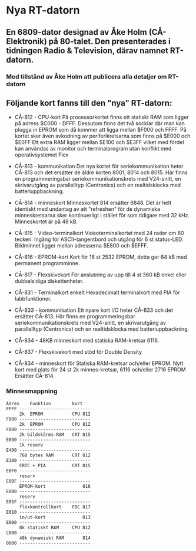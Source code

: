 # Nya RT-datorn
## En 6809-dator designad av Åke Holm (CÅ-Elektronik) på 80-talet. Den presenterades i tidningen Radio & Television, därav namnet RT-datorn.
### Med tillstånd av Åke Holm att publicera alla detaljer om RT-datorn

## Följande kort fanns till den "nya" RT-datorn:

* CÅ-812 - CPU-kort
På processorkortet finns ett statiskt RAM som ligger på adress $C000 - DFFF.
Dessutom finns det två socklar där man kan plugga in EPROM som då kommer att ligga mellan $F000 och FFFF. På kortet sker även avkodning av periferikretsarna som finns på $E000 och $E0FF Ett extra RAM ligger mellan $E100 och $E3FF vilket med fördel kan användas av monitor och terminalprogram utan konflikt med operativsystemet Flex

* CÅ-813 - kommunikation
Det nya kortet för seriekommunikation heter CÅ-813 och det ersätter de äldre korten 8001, 8014 och 8015.
Här finns en programmeringsbar seriekommunikationskrets med V24-snitt, en skrivarutgång av parallelltyp
(Centronics) och en realtidsklocka med batteriuppbackning.

* CÅ-814 - minneskort
Minneskortet 814 ersätter 6848. Det är helt identiskt med undantag av att "refreshen" för de dynamiska minneskretsarna sker kontinuerligt i stället för som tidigare med 32 kHz. Minneskortet är på 48 kB.

* CÅ-815 - Video-terminalkort
Videoterminalkortet med 24 rader om 80 tecken. Ingång för ASCII-tangentbord och utgång för 6 st status-LED. Bildminnet ligger mellan adresserna $E800 och $EFFF.

* CÅ-816 - EPROM-kort
Kort för 16 st 2532 EPROM, detta ger 64 kB med permanent programminne.

* CÅ-817 - Flexskivekort
För anslutning av upp till 4 st 360 kB enkel eller dubbelsidiga diskettenheter.

* CÅ-831 - Terminalkort enkelt
Hexadecimalt terminalkort med PIA för labbfunktioner.

* CÅ-833 - kommunikation
Ett nyare kort I/O heter CÅ-833 och det ersätter CÅ-813.
Här finns en programmeringsbar seriekommunikationskrets med V24-snitt, en skrivarutgång av parallelltyp
(Centronics) och en realtidsklocka med batteriuppbackning.

* CÅ-834 - 48KB minneskort med statiska RAM-kretsar 6116.

* CÅ-837 - Flexskivekort med stöd för Double Density

* CÅ-834 - minneskort för Statiska RAM-kretsar och/eller EPROM.
Nytt kort med plats för 24 st 2k minnes-kretsar, 6116 och/eller 2716 EPROM
Ersätter CÅ-814.


### Minnesmappning
```
Adres    Funktion        kort
FFFF ---------------------------
     2k  EPROM           CPU 812
F800 ---------------------------
     2k  EPROM           CPU 812
F000 ---------------------------
     2k bildskärms-RAM   CRT 815
E800 ---------------------------
     1k reserv
E400 ---------------------------
     768 bytes RAM       CRT 812
E100 ---------------------------
     CRTC + PIA          CRT 815
E0F0 ---------------------------
     reserv
E0BF ---------------------------
     EPROM-kort              816
E0B0 ---------------------------
     reserv
E01F ---------------------------
     flexkontrollkort    FDC 817
E010 ---------------------------
     in/ut-kort              813
E000 ---------------------------
     8k statiskt RAM     CPU 812
C000 ---------------------------
     48k dynamiskt RAM       814
0000 ---------------------------
```